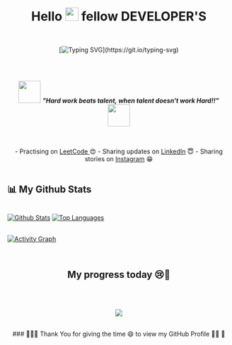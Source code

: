 <h1 align="center">Hello <img src="https://raw.githubusercontent.com/MartinHeinz/MartinHeinz/master/wave.gif" width="30"> fellow DEVELOPER'S</h1>
<br />
<div align="center">
  
  <span></span>
  
[![Typing SVG](https://readme-typing-svg.herokuapp.com?font=IBM+Plex+Sans&color=3FD0D4&size=36&lines=+Hey!+It's+Shibam+Debnath+....+!;I'm+a+Software+Developer...+.;❤+C+plus+plus,+LeetCode,+UI/UX;I+❤+problem+solving+..+!)](https://git.io/typing-svg)
</div>
<br />

<br />
<p align="center">
<img src="https://media.giphy.com/media/qjqUcgIyRjsl2/giphy.gif" width="50" /> <b><i align="center">"Hard work beats talent, when talent doesn't work Hard!!”</i></b> <img src="https://media.giphy.com/media/qjqUcgIyRjsl2/giphy.gif" width="50" />
</p>

<br />
<br />
<div align="center">
- Practising on <a href="https://www.leetcode.com/H4saki/">LeetCode </a> 😍
- Sharing updates on <a href="https://www.linkedin.com/in/shibam-debnath-25b235206/">LinkedIn</a> 😇
- Sharing stories on <a href="https://www.instagram.com/_b_i_k_i__/">Instagram</a> 😁
</div>



<br />


## 📊 My Github Stats

  <br/>
    <a href="https://github.com/shibam-debnath/github-readme-stats"><img alt="Github Stats" src="https://github-readme-stats.vercel.app/api?username=shibam-debnath&show_icons=true&count_private=true&theme=react&hide_border=true&bg_color=0D1117" /></a>
  <a align="right" href="https://github.com/shibam-debnath/github-readme-stats"><img alt="Top Languages" src="https://github-readme-stats.vercel.app/api/top-langs/?username=shibam-debnath&langs_count=8&count_private=true&layout=compact&theme=react&hide_border=true&bg_color=0D1117" /></a>
  <br/>
 
 
 <br/>

<a href="https://github.com/shibam-debnath/github-readme-activity-graph"><img alt="Activity Graph" src="https://activity-graph.herokuapp.com/graph?username=shibam-debnath&bg_color=0D1117&color=5BCDEC&line=5BCDEC&point=FFFFFF&hide_border=true" /></a>

<br/>




<h2 align="center"> My progress today 😢👀 </h2>
  
 <br />
 <br />
 
 <p align="center"><img src="https://i.giphy.com/RThN0hOS2GO4M.gif" /></p>
 
 <br/>
 
 <div align="center">
 ### 👩‍🚀🚀 Thank You for giving the time 😄 to view my GitHub  Profile 👩‍🚀 🚀
</div>
 
 <br/>
 
